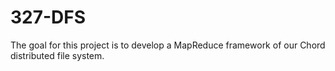 # 327-DFS
The goal for this project is to develop a MapReduce framework of our Chord distributed file system.
